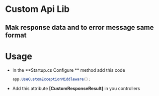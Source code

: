 # Custom Api Lib

## Mak response data and  to error message  same format



# Usage

- In the **Startup.cs Configure ** method add this code
  
  ```csharp
  app.UseCustomExceptionMiddleware();

  ```

- Add this attribute **[CustomResponseResult]** in you controllers


